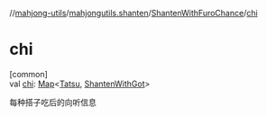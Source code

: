//[mahjong-utils](../../../index.md)/[mahjongutils.shanten](../index.md)/[ShantenWithFuroChance](index.md)/[chi](chi.md)

# chi

[common]\
val [chi](chi.md): [Map](https://kotlinlang.org/api/latest/jvm/stdlib/kotlin.collections/-map/index.html)&lt;[Tatsu](../../mahjongutils.models/-tatsu/index.md), [ShantenWithGot](../-shanten-with-got/index.md)&gt;

每种搭子吃后的向听信息
